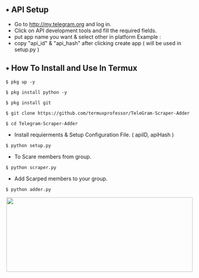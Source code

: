 
## • API Setup
* Go to http://my.telegram.org  and log in.
* Click on API development tools and fill the required fields.
* put app name you want & select other in platform Example :
* copy "api_id" & "api_hash" after clicking create app ( will be used in setup.py )

## • How To Install and Use In Termux

`$ pkg up -y`

`$ pkg install python -y`

`$ pkg install git`

`$ git clone https://github.com/termuxprofessor/TeleGram-Scraper-Adder`

`$ cd Telegram-Scraper-Adder`

* Install requierments & Setup Configuration File. ( apiID, apiHash )

`$ python setup.py`

* To Scare members from group.

`$ python scraper.py`

* Add Scarped members to your group. 

`$ python adder.py`


<p align="center">
  <img src="https://telegra.ph/file/27d08bfafe95249c830f6.jpg" width="500" height="200">
</p>
